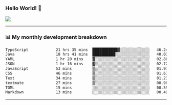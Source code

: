 ### Hello World! 👋

<a>
  <img align="center" src="https://github-readme-stats.vercel.app/api?username=megatunger&count_private=true&include_all_commits=true&bg_color=30,56CCF2,2F80ED&title_color=fff&text_color=fff" />
</a>

------
### 📊 My monthly development breakdown

<!--START_SECTION:waka-->

```txt
TypeScript            21 hrs 35 mins  ███████████▓░░░░░░░░░░░░░   46.24 %
Java                  18 hrs 41 mins  ██████████░░░░░░░░░░░░░░░   40.03 %
YAML                  1 hr 20 mins    ▓░░░░░░░░░░░░░░░░░░░░░░░░   02.86 %
JSON                  1 hr 16 mins    ▓░░░░░░░░░░░░░░░░░░░░░░░░   02.72 %
JavaScript            53 mins         ▒░░░░░░░░░░░░░░░░░░░░░░░░   01.91 %
CSS                   46 mins         ▒░░░░░░░░░░░░░░░░░░░░░░░░   01.67 %
Text                  34 mins         ▒░░░░░░░░░░░░░░░░░░░░░░░░   01.23 %
textmate              27 mins         ▒░░░░░░░░░░░░░░░░░░░░░░░░   00.98 %
TOML                  15 mins         ░░░░░░░░░░░░░░░░░░░░░░░░░   00.55 %
Markdown              13 mins         ░░░░░░░░░░░░░░░░░░░░░░░░░   00.49 %
```

<!--END_SECTION:waka-->

------
